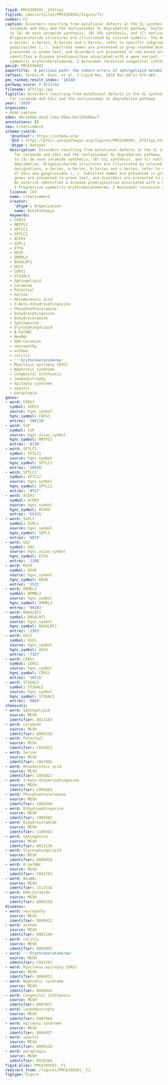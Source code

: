 ```yaml
---
figid: PMC6399501__475fig1
figlink: /pmc/articles/PMC6399501/figure/f1/
number: F1
caption: Disorders resulting from mutational defects in the SL synthesis pathway for
  ceramide and GSLs and the nonlysosomal SL degradation pathway. Sectors correspond
  to (A) de novo ceramide synthesis, (B) GSL synthesis, and (C) nonlysosomal SL degradation.
  Oligosaccharide structures are illustrated by colored symbols. The designations,
  o-Series, a-Series, b-Series and c-Series, refer to specific subgroups of GSLs and
  gangliosides (, ). Substrate names are presented in gray rounded boxes, genes are
  presented in green text, and disorders are presented in red boxed arrows. An asterisk
  identifies a disease predisposition associated with a gene variant. 1 Progressive
  symmetric erythrokeratoderma. 2 Autosomal recessive congenital ichthyosis.
pmcid: PMC6399501
papertitle: 'A perilous path: the inborn errors of sphingolipid metabolism.'
reftext: Teresa M. Dunn, et al. J Lipid Res. 2019 Mar;60(3):475-483.
pmc_ranked_result_index: '18338'
pathway_score: 0.9213744
filename: 475fig1.jpg
figtitle: Disorders resulting from mutational defects in the SL synthesis pathway
  for ceramide and GSLs and the nonlysosomal SL degradation pathway
year: '2019'
organisms:
- Homo sapiens
ndex: 46c1e8ba-dec8-11ea-99da-0ac135e8bacf
annotations: []
seo: CreativeWork
schema-jsonld:
  '@context': https://schema.org/
  '@id': https://pfocr.wikipathways.org/figures/PMC6399501__475fig1.html
  '@type': Dataset
  description: Disorders resulting from mutational defects in the SL synthesis pathway
    for ceramide and GSLs and the nonlysosomal SL degradation pathway. Sectors correspond
    to (A) de novo ceramide synthesis, (B) GSL synthesis, and (C) nonlysosomal SL
    degradation. Oligosaccharide structures are illustrated by colored symbols. The
    designations, o-Series, a-Series, b-Series and c-Series, refer to specific subgroups
    of GSLs and gangliosides (, ). Substrate names are presented in gray rounded boxes,
    genes are presented in green text, and disorders are presented in red boxed arrows.
    An asterisk identifies a disease predisposition associated with a gene variant.
    1 Progressive symmetric erythrokeratoderma. 2 Autosomal recessive congenital ichthyosis.
  license: CC0
  name: CreativeWork
  creator:
    '@type': Organization
    name: WikiPathways
  keywords:
  - CERS3
  - MBTPS1
  - SPTLC1
  - SPTLC2
  - ACER3
  - SGPL1
  - ETFA
  - KDSR
  - ORMDL3
  - B4GALNT1
  - UGCG
  - CERS1
  - ST3GAL5
  - Sphingolipid
  - Ceramide
  - Palmitoyl
  - Serine
  - Hexadecenoic acid
  - 3-Keto-dihydrosphingosine
  - Phosphoethanolamine
  - Dihydrosphingosine
  - Dihydroceramide
  - Sphingosine
  - Glycosphingolipid
  - B-GalNAC
  - NeuNAc
  - DOO-Ceramide
  - neuropathy
  - asthma
  - colitis
  - '''Erythrokeratoderma'
  - Myoclonus epilepsy CERS1
  - Nephrotic syndrome
  - Congenital ichthyosis
  - leukodystrophy
  - epilepsy syndrome
  - spastic
  - paraplegia
genes:
- word: CERS3
  symbol: CERS3
  source: hgnc_symbol
  hgnc_symbol: CERS3
  entrez: '204219'
- word: S1P
  symbol: S1P
  source: hgnc_alias_symbol
  hgnc_symbol: MBTPS1
  entrez: '8720'
- word: SPTLC1
  symbol: SPTLC1
  source: hgnc_symbol
  hgnc_symbol: SPTLC1
  entrez: '10558'
- word: SPTLC2
  symbol: SPTLC2
  source: hgnc_symbol
  hgnc_symbol: SPTLC2
  entrez: '9517'
- word: ACER3
  symbol: ACER3
  source: hgnc_symbol
  hgnc_symbol: ACER3
  entrez: '55331'
- word: SGPL1
  symbol: SGPL1
  source: hgnc_symbol
  hgnc_symbol: SGPL1
  entrez: '8879'
- word: GA2
  symbol: GA2
  source: hgnc_alias_symbol
  hgnc_symbol: ETFA
  entrez: '2108'
- word: KDSR
  symbol: KDSR
  source: hgnc_symbol
  hgnc_symbol: KDSR
  entrez: '2531'
- word: ORMDL3
  symbol: ORMDL3
  source: hgnc_symbol
  hgnc_symbol: ORMDL3
  entrez: '94103'
- word: B4GALNT1
  symbol: B4GALNT1
  source: hgnc_symbol
  hgnc_symbol: B4GALNT1
  entrez: '2583'
- word: UGCG
  symbol: UGCG
  source: hgnc_symbol
  hgnc_symbol: UGCG
  entrez: '7357'
- word: CERS1
  symbol: CERS1
  source: hgnc_symbol
  hgnc_symbol: CERS1
  entrez: '10715'
- word: ST3GAL5
  symbol: ST3GAL5
  source: hgnc_symbol
  hgnc_symbol: ST3GAL5
  entrez: '8869'
chemicals:
- word: Sphingolipid
  source: MESH
  identifier: D013107
- word: Ceramide
  source: MESH
  identifier: D002518
- word: Palmitoyl
  source: MESH
  identifier: C032023
- word: Serine
  source: MESH
  identifier: C047902
- word: Hexadecenoic acid
  source: MESH
  identifier: C093821
- word: 3-Keto-dihydrosphingosine
  source: MESH
  identifier: C005682
- word: Phosphoethanolamine
  source: MESH
  identifier: C005448
- word: Dihydrosphingosine
  source: MESH
  identifier: C005682
- word: Dihydroceramide
  source: MESH
  identifier: C109343
- word: Sphingosine
  source: MESH
  identifier: D013110
- word: Glycosphingolipid
  source: MESH
  identifier: D006028
- word: B-GalNAC
  source: MESH
  identifier: C042701
- word: NeuNAc
  source: MESH
  identifier: C517516
- word: DOO-Ceramide
  source: MESH
  identifier: D002518
diseases:
- word: neuropathy
  source: MESH
  identifier: D009422
- word: asthma
  source: MESH
  identifier: D001249
- word: colitis
  source: MESH
  identifier: D003092
- word: '''Erythrokeratoderma'
  source: MESH
  identifier: C563781
- word: Myoclonus epilepsy CERS1
  source: MESH
  identifier: D004831
- word: Nephrotic syndrome
  source: MESH
  identifier: D009404
- word: Congenital ichthyosis
  source: MESH
  identifier: D007057
- word: leukodystrophy
  source: MESH
  identifier: D007966
- word: epilepsy syndrome
  source: MESH
  identifier: D004827
- word: spastic
  source: MESH
  identifier: D009128
- word: paraplegia
  source: MESH
  identifier: D010264
figid_alias: PMC6399501__F1
redirect_from: /figures/PMC6399501__F1
figtype: Figure
---
```

